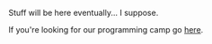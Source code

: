 Stuff will be here eventually... I suppose.

If you're looking for our programming camp go [here](http://uavaustin.org/camp/).
